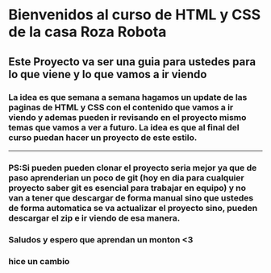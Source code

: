 # Bienvenidos al curso de HTML y CSS de la casa Roza Robota
## Este Proyecto va ser una guia para ustedes para lo que viene y lo que vamos a ir viendo
### La idea es que semana a semana hagamos un update de las paginas de HTML y CSS con el contenido que vamos a ir viendo y ademas pueden ir revisando en el proyecto mismo temas que vamos a ver a futuro. La idea es que al final del curso puedan hacer un proyecto de este estilo. 
---
### PS:Si pueden pueden clonar el proyecto seria mejor ya que de paso aprenderian un poco de git (hoy en dia para cualquier proyecto saber git es esencial para trabajar en equipo) y no van a tener que descargar de forma manual sino que ustedes de forma automatica se va actualizar el proyecto sino, pueden descargar el zip e ir viendo de esa manera. 

### Saludos y espero que aprendan un monton <3
### hice un cambio